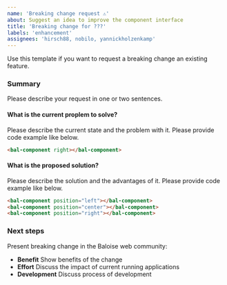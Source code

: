 ```yaml
---
name: 'Breaking change request ⚠️'
about: Suggest an idea to improve the component interface
title: 'Breaking change for ???'
labels: 'enhancement'
assignees: 'hirsch88, nobilo, yannickholzenkamp'
---
```


Use this template if you want to request a breaking change an existing feature.

### Summary

Please describe your request in one or two sentences.

#### What is the current proplem to solve?

Please describe the current state and the problem with it.
Please provide code example like below.

```html
<bal-component right></bal-component>
```

#### What is the proposed solution?

Please describe the solution and the advantages of it.
Please provide code example like below.

```html
<bal-component position="left"></bal-component>
<bal-component position="center"></bal-component>
<bal-component position="right"></bal-component>
```

### Next steps

Present breaking change in the Baloise web community:

- **Benefit** Show benefits of the change
- **Effort** Discuss the impact of current running applications
- **Development** Discuss process of development
